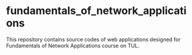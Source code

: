 # fundamentals_of_network_applications
This repository contains source codes of web applications designed for Fundamentals of Network Applications course on TUL.

